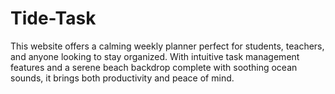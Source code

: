 # Tide-Task
This website offers a calming weekly planner perfect for students, teachers, and anyone looking to stay organized. With intuitive task management features and a serene beach backdrop complete with soothing ocean sounds, it brings both productivity and peace of mind.
